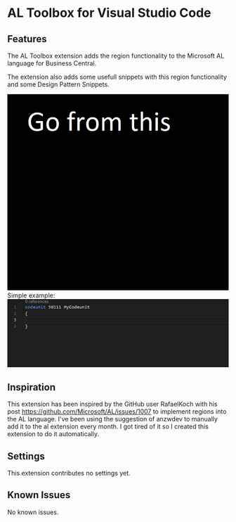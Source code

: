# AL Toolbox for Visual Studio Code

## Features

The AL Toolbox extension adds the region functionality to the Microsoft AL language for Business Central.

The extension also adds some usefull snippets with this region functionality and some Design Pattern Snippets.

![This](resources/This.gif)
Simple example:
![Simple Example](resources/SimpleExample.gif)
## Inspiration

This extension has been inspired by the GitHub user RafaelKoch with his post https://github.com/Microsoft/AL/issues/1007 to implement regions into the AL language. I've been using the suggestion of anzwdev to manually add it to the al extension every month. I got tired of it so I created this extension to do it automatically.

## Settings

This extension contributes no settings yet.

## Known Issues

No known issues.
